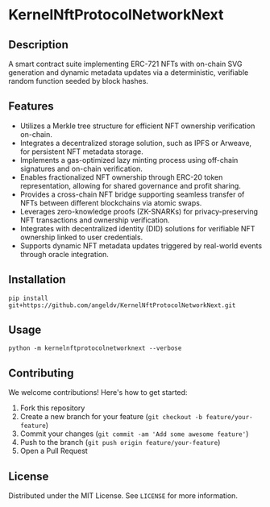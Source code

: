 # KernelNftProtocolNetworkNext

## Description

A smart contract suite implementing ERC-721 NFTs with on-chain SVG generation and dynamic metadata updates via a deterministic, verifiable random function seeded by block hashes.

## Features

- Utilizes a Merkle tree structure for efficient NFT ownership verification on-chain.
- Integrates a decentralized storage solution, such as IPFS or Arweave, for persistent NFT metadata storage.
- Implements a gas-optimized lazy minting process using off-chain signatures and on-chain verification.
- Enables fractionalized NFT ownership through ERC-20 token representation, allowing for shared governance and profit sharing.
- Provides a cross-chain NFT bridge supporting seamless transfer of NFTs between different blockchains via atomic swaps.
- Leverages zero-knowledge proofs (ZK-SNARKs) for privacy-preserving NFT transactions and ownership verification.
- Integrates with decentralized identity (DID) solutions for verifiable NFT ownership linked to user credentials.
- Supports dynamic NFT metadata updates triggered by real-world events through oracle integration.
## Installation

```
pip install git+https://github.com/angeldv/KernelNftProtocolNetworkNext.git
```

## Usage

```
python -m kernelnftprotocolnetworknext --verbose
```

## Contributing

We welcome contributions! Here's how to get started:

1. Fork this repository
2. Create a new branch for your feature (`git checkout -b feature/your-feature`)
3. Commit your changes (`git commit -am 'Add some awesome feature'`)
4. Push to the branch (`git push origin feature/your-feature`)
5. Open a Pull Request

## License

Distributed under the MIT License. See `LICENSE` for more information.
